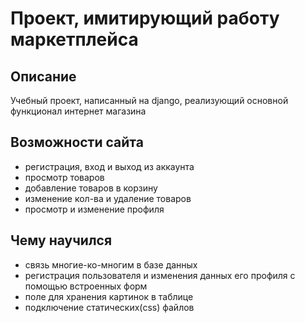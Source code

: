 # Проект, имитирующий работу маркетплейса
## Описание
Учебный проект, написанный на django, реализующий основной функционал интернет магазина
## Возможности сайта
- регистрация, вход и выход из аккаунта
- просмотр товаров
- добавление товаров в корзину
- изменение кол-ва и удаление товаров
- просмотр и изменение профиля
## Чему научился

- связь многие-ко-многим в базе данных
- регистрация пользователя и изменения данных его профиля с помощью встроенных форм
- поле для хранения картинок в таблице
- подключение статических(css) файлов